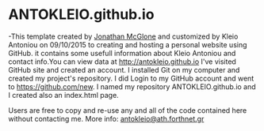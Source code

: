 # ANTOKLEIO.github.io
-This template created by [Jonathan McGlone](http://jmcglone.com) and customized by Kleio Antoniou on 09/10/2015  to creating and hosting a personal website using GitHub.  it contains some usefull information about Kleio Antoniou and contact info.You can view  data at <http://antokleio.github.io> 
I've visited GitHub site and created an account. I installed Git on my computer and created my project's repository. I did Login to my GitHub account and went to https://github.com/new. I named my repository ANTOKLEIO.github.io and I created also an index.html page.
 
 Users are free to copy and re-use any and all of the code contained here without contacting me.
 More info: antokleio@ath.forthnet.gr
